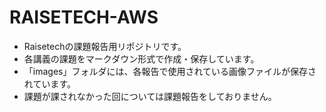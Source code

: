 # RAISETECH-AWS

* Raisetechの課題報告用リポジトリです。
* 各講義の課題をマークダウン形式で作成・保存しています。
* 「images」フォルダには、各報告で使用されている画像ファイルが保存されています。
* 課題が課されなかった回については課題報告をしておりません。
